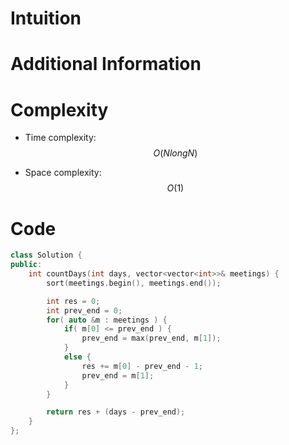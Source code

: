 # Intuition

# Additional Information

# Complexity
- Time complexity: $$O(NlongN)$$
<!-- Add your time complexity here, e.g. $$O(n)$$ -->

- Space complexity: $$O(1)$$
<!-- Add your space complexity here, e.g. $$O(n)$$ -->

# Code
```cpp
class Solution {
public:    
    int countDays(int days, vector<vector<int>>& meetings) {
        sort(meetings.begin(), meetings.end());

        int res = 0;
        int prev_end = 0;
        for( auto &m : meetings ) {
            if( m[0] <= prev_end ) {
                prev_end = max(prev_end, m[1]);
            }
            else {
                res += m[0] - prev_end - 1;
                prev_end = m[1];
            }
        }

        return res + (days - prev_end);
    }
};
```
